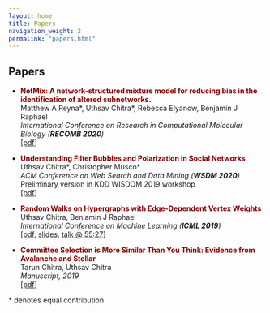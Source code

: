 ```yaml
---
layout: home
title: Papers
navigation_weight: 2
permalink: "papers.html"
---
```


## Papers

* **<span style="color:maroon">NetMix: A network-structured mixture model for reducing bias in the identification of altered subnetworks.</span>**    
Matthew A Reyna\*, Uthsav Chitra\*, Rebecca Elyanow, Benjamin J Raphael   
_International Conference on Research in Computational Molecular Biology (**RECOMB 2020**)_    
[[pdf](https://www.biorxiv.org/content/10.1101/2020.01.18.911438v1)]    

* **<span style="color:maroon">Understanding Filter Bubbles and Polarization in Social Networks</span>**    
Uthsav Chitra\*, Christopher Musco\*   
_ACM Conference on Web Search and Data Mining (**WSDM 2020**)_    
Preliminary version in KDD WISDOM 2019 workshop   
[[pdf](https://arxiv.org/abs/1906.08772)]

* **<span style="color:maroon">Random Walks on Hypergraphs with Edge-Dependent Vertex Weights</span>**      
Uthsav Chitra, Benjamin J Raphael  
_International Conference on Machine Learning (**ICML 2019**)_    
[[pdf](https://arxiv.org/abs/1905.08287), [slides](https://icml.cc/media/Slides/icml/2019/101(13-11-00)-13-12-15-5196-random_walks_on.pdf), [talk @ 55:27](https://slideslive.com/38917909/optimization-and-graphical-models)]

* **<span style="color:maroon">Committee Selection is More Similar Than You Think: Evidence from Avalanche and Stellar</span>**  
Tarun Chitra, Uthsav Chitra  
_Manuscript, 2019_  
[[pdf](https://arxiv.org/abs/1904.09839)]

\* denotes equal contribution.